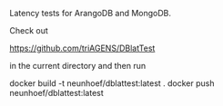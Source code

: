 Latency tests for ArangoDB and MongoDB.

Check out

  https://github.com/triAGENS/DBlatTest

in the current directory and then run

  docker build -t neunhoef/dblattest:latest .
  docker push neunhoef/dblattest:latest
